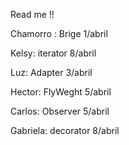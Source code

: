 Read me !!


Chamorro : Brige 1/abril

Kelsy: iterator  8/abril

Luz: Adapter    3/abril

Hector: FlyWeght 5/abril

Carlos: Observer 5/abril

Gabriela:  decorator 8/abril
